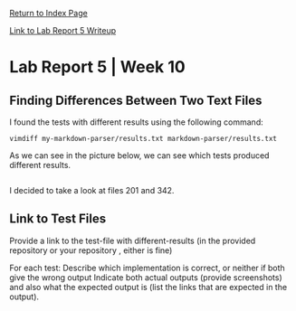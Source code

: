 [Return to Index Page](https://andrewonozuka.github.io/cse15l-lab-reports/index)

[Link to Lab Report 5 Writeup](https://docs.google.com/document/d/1SDw_yH2dxa5G4i6Vewm_5wglgdgoVNY-o8AtrPuPQmc/edit#)

# Lab Report 5 | Week 10

## Finding Differences Between Two Text Files

I found the tests with different results using the following command:

```
vimdiff my-markdown-parser/results.txt markdown-parser/results.txt
```

As we can see in the picture below, we can see which tests produced different results.

![]()

I decided to take a look at files 201 and 342.

## Link to Test Files

Provide a link to the test-file with different-results (in the provided repository or your repository , either is fine)

For each test:
Describe which implementation is correct, or neither if both give the wrong output
Indicate both actual outputs (provide screenshots) and also what the expected output is (list the links that are expected in the output).



